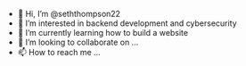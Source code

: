 - 👋 Hi, I’m @seththompson22
- 👀 I’m interested in backend development and cybersecurity
- 🌱 I’m currently learning how to build a website
- 💞️ I’m looking to collaborate on ...
- 📫 How to reach me ...

<!---
seththompson22/seththompson22 is a ✨ special ✨ repository because its `README.md` (this file) appears on your GitHub profile.
You can click the Preview link to take a look at your changes.
--->
